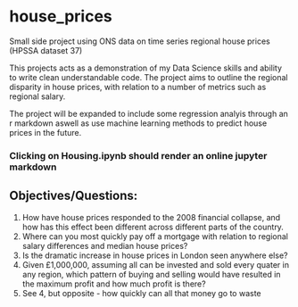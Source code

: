 # house_prices
Small side project using ONS data on time series regional house prices (HPSSA dataset 37)


This projects acts as a demonstration of my Data Science skills and ability to write clean understandable code. The project aims to outline the
regional disparity in house prices, with relation to a number of metrics such as regional salary.

The project will be expanded to include some regression analyis through an r markdown aswell as use machine learning methods to predict house prices in the future.


### Clicking on Housing.ipynb should render an online jupyter markdown


## Objectives/Questions:

1. How have house prices responded to the 2008 financial collapse, and how has this effect been different across different parts of the country.
2. Where can you most quickly pay off a mortgage with relation to regional salary differences and median house prices?
3. Is the dramatic increase in house prices in London seen anywhere else?
4. Given £1,000,000, assuming all can be invested and sold every quater in any region, which pattern of buying and selling would have resulted in the maximum profit and how much profit is there?
5. See 4, but opposite - how quickly can all that money go to waste
